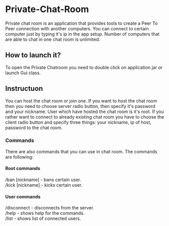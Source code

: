 # Private-Chat-Room

Private chat room is an application that provides tools to create a Peer To Peer connection with another computers. You can connect to certain computer just by typing
it's ip in the app setup. Number of computers that are able to chat in one chat room is unlimited.


## How to launch it?

To open the Private Chatroom you need to double click on application jar or launch Gui class.

## Instructuon

You can host the chat room or join one. If you want to host the chat room then you need to choose server radio button, then specify it's password and your nickname. User which have hosted the chat room is it's root.
If you rather want to connect to already existing chat room you have to choose the client radio button and specify three things: your nickname, ip of host, password to
the chat room.

### Commands
<p>There are also commands that you can use in chat room. The commands are following: </p>

#### Root commands
/ban [nickname]     - bans certain user. <br>
/kick [nickname]     - kicks certain user.
#### User commands
/disconnect - disconnects from the server. <br>
/help    - shows help for the commands. <br>
/list - shows list of connected users.

